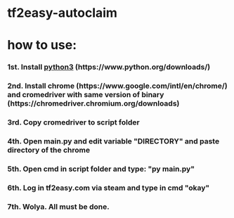 # tf2easy-autoclaim
<h1>how to use:</h1>
<h3>1st. Install <a href="https://www.python.org/downloads/">python3</a> (https://www.python.org/downloads/)</h3>
<h3>2nd. Install chrome (https://www.google.com/intl/en/chrome/) and cromedriver with same version of binary (https://chromedriver.chromium.org/downloads)</h3>
<h3>3rd. Copy cromedriver to script folder</h3>
<h3>4th. Open main.py and edit variable "DIRECTORY" and paste directory of the chrome</h3>
<h3>5th. Open cmd in script folder and type: "py main.py"</h3>
<h3>6th. Log in tf2easy.com via steam and type in cmd "okay"</h3>
<h3>7th. Wolya. All must be done.</h3>
